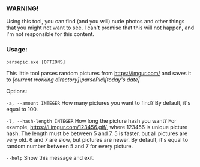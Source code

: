 ### WARNING!

Using this tool, you can find (and you will) nude photos and other things that you might not want to see. I can't
promise that this will not happen, and I'm not responsible for this content.

### Usage:
`parsepic.exe [OPTIONS]`

This little tool parses random pictures from https://imgur.com/ and saves it to
_[current working directory]\\parsePic\\[today's date]_

Options:

  `-a, --amount INTEGER`       How many pictures you want to find? By default, it's equal to 100.

  `-l, --hash-length INTEGER`  How long the picture hash you want? For example, https://i.imgur.com/123456.gif/, 
  where 123456 is unique picture hash. The length must be between 5  and 7. 5 is faster, but all pictures are very old.
  6 and 7 are slow, but pictures are newer. By default, it's equal to random number between 5 and 7 for every picture.

  `--help`                     Show this message and exit.
